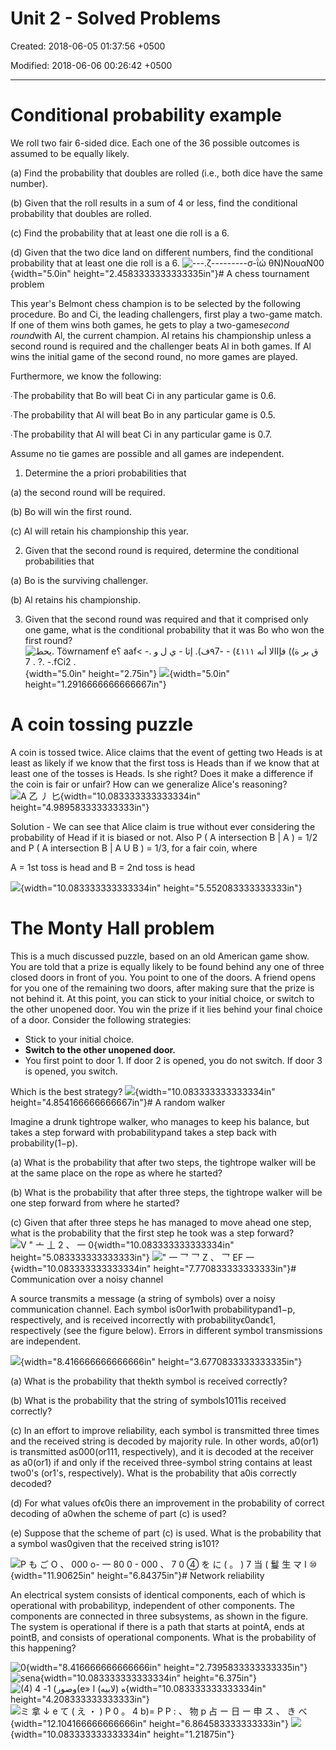 # Unit 2 - Solved Problems

Created: 2018-06-05 01:37:56 +0500

Modified: 2018-06-06 00:26:42 +0500

---

# Conditional probability example

We roll two fair 6-sided dice. Each one of the 36 possible outcomes is assumed to be equally likely.

(a) Find the probability that doubles are rolled (i.e., both dice have the same number).

(b) Given that the roll results in a sum of 4 or less, find the conditional probability that doubles are rolled.

(c) Find the probability that at least one die roll is a 6.

(d) Given that the two dice land on different numbers, find the conditional probability that at least one die roll is a 6.
![---.ζ---------σ-ΐώ θΝ)ΝουαΝ00 ](media/Intro---Syllabus_Unit-2---Solved-Problems-image1.png){width="5.0in" height="2.4583333333333335in"}# A chess tournament problem

This year's Belmont chess champion is to be selected by the following procedure. Bo and Ci, the leading challengers, first play a two-game match. If one of them wins both games, he gets to play a two-game*second round*with Al, the current champion. Al retains his championship unless a second round is required and the challenger beats Al in both games. If Al wins the initial game of the second round, no more games are played.

Furthermore, we know the following:

∙The probability that Bo will beat Ci in any particular game is 0.6.

∙The probability that Al will beat Bo in any particular game is 0.5.

∙The probability that Al will beat Ci in any particular game is 0.7.

Assume no tie games are possible and all games are independent.

1. Determine the a priori probabilities that

(a) the second round will be required.

(b) Bo will win the first round.

(c) Al will retain his championship this year.

2. Given that the second round is required, determine the conditional probabilities that

(a) Bo is the surviving challenger.

(b) Al retains his championship.

3. Given that the second round was required and that it comprised only one game, what is the conditional probability that it was Bo who won the first round?
![يحط. Töwrnamenf e؟ aaf< -ق بر ة)) فإاالا أنه ٤١١١) - -٩7ف). إثا - ي ل و . 7 . ?. -.fCi2 . ](media/Intro---Syllabus_Unit-2---Solved-Problems-image2.png){width="5.0in" height="2.75in"}
![](media/Intro---Syllabus_Unit-2---Solved-Problems-image3.png){width="5.0in" height="1.2916666666666667in"}
# A coin tossing puzzle

A coin is tossed twice. Alice claims that the event of getting two Heads is at least as likely if we know that the first toss is Heads than if we know that at least one of the tosses is Heads. Is she right? Does it make a difference if the coin is fair or unfair? How can we generalize Alice's reasoning?
![A 乙 丿 匕 ](media/Intro---Syllabus_Unit-2---Solved-Problems-image4.png){width="10.083333333333334in" height="4.989583333333333in"}

Solution - We can see that Alice claim is true without ever considering the probability of Head if it is biased or not.
Also P ( A intersection B | A ) = 1/2 and P ( A intersection B | A U B ) = 1/3, for a fair coin, where

A = 1st toss is head and B = 2nd toss is head

![](media/Intro---Syllabus_Unit-2---Solved-Problems-image5.png){width="10.083333333333334in" height="5.552083333333333in"}
# The Monty Hall problem

This is a much discussed puzzle, based on an old American game show. You are told that a prize is equally likely to be found behind any one of three closed doors in front of you. You point to one of the doors. A friend opens for you one of the remaining two doors, after making sure that the prize is not behind it. At this point, you can stick to your initial choice, or switch to the other unopened door. You win the prize if it lies behind your final choice of a door. Consider the following strategies:
-   Stick to your initial choice.
-   **Switch to the other unopened door.**
-   You first point to door 1. If door 2 is opened, you do not switch. If door 3 is opened, you switch.

Which is the best strategy?
![](media/Intro---Syllabus_Unit-2---Solved-Problems-image6.png){width="10.083333333333334in" height="4.854166666666667in"}# A random walker

Imagine a drunk tightrope walker, who manages to keep his balance, but takes a step forward with probabilitypand takes a step back with probability(1−p).

(a) What is the probability that after two steps, the tightrope walker will be at the same place on the rope as where he started?

(b) What is the probability that after three steps, the tightrope walker will be one step forward from where he started?

(c) Given that after three steps he has managed to move ahead one step, what is the probability that the first step he took was a step forward?
![V " 亠 丄 2 、 一 0 ](media/Intro---Syllabus_Unit-2---Solved-Problems-image7.png){width="10.083333333333334in" height="5.083333333333333in"}
![" 一 乛 乛 Z 、 乛 EF 一 ](media/Intro---Syllabus_Unit-2---Solved-Problems-image8.png){width="10.083333333333334in" height="7.770833333333333in"}# Communication over a noisy channel

A source transmits a message (a string of symbols) over a noisy communication channel. Each symbol is0or1with probabilitypand1−p, respectively, and is received incorrectly with probabilityϵ0andϵ1, respectively (see the figure below). Errors in different symbol transmissions are independent.

![](media/Intro---Syllabus_Unit-2---Solved-Problems-image9.png){width="8.416666666666666in" height="3.6770833333333335in"}

(a) What is the probability that thekth symbol is received correctly?

(b) What is the probability that the string of symbols1011is received correctly?

(c) In an effort to improve reliability, each symbol is transmitted three times and the received string is decoded by majority rule. In other words, a0(or1) is transmitted as000(or111, respectively), and it is decoded at the receiver as a0(or1) if and only if the received three-symbol string contains at least two0's (or1's, respectively). What is the probability that a0is correctly decoded?

(d) For what values ofϵ0is there an improvement in the probability of correct decoding of a0when the scheme of part (c) is used?

(e) Suppose that the scheme of part (c) is used. What is the probability that a symbol was0given that the received string is101?

![P も ご O 、 000 o- 一 80 0 - 000 、 7 0 ④ を に ( 。 ) 7 当 ( 鬘 生 マ I ⑩ ](media/Intro---Syllabus_Unit-2---Solved-Problems-image10.png){width="11.90625in" height="6.84375in"}# Network reliability

An electrical system consists of identical components, each of which is operational with probabilityp, independent of other components. The components are connected in three subsystems, as shown in the figure. The system is operational if there is a path that starts at pointA, ends at pointB, and consists of operational components. What is the probability of this happening?

![0 ](media/Intro---Syllabus_Unit-2---Solved-Problems-image11.png){width="8.416666666666666in" height="2.7395833333333335in"}
![sena ](media/Intro---Syllabus_Unit-2---Solved-Problems-image12.png){width="10.083333333333334in" height="6.375in"}
![(4) وصور) 1- 4(e» ه (لابيه) ا ](media/Intro---Syllabus_Unit-2---Solved-Problems-image13.png){width="10.083333333333334in" height="4.208333333333333in"}
![ミ 拿 ↓ e て ( え ・ ) P 0 。 4 b)= P P : 、 物 p 占 ー 日 ー 申 ス 、 き べ ](media/Intro---Syllabus_Unit-2---Solved-Problems-image14.png){width="12.104166666666666in" height="6.864583333333333in"}
![](media/Intro---Syllabus_Unit-2---Solved-Problems-image15.png){width="10.083333333333334in" height="1.21875in"}
